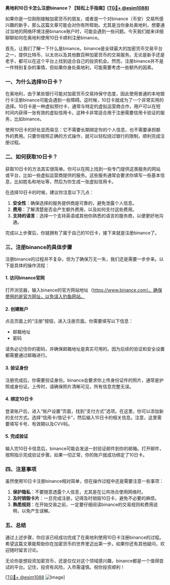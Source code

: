 **奥地利10日卡怎么注册binance？【轻松上手指南】[[TG💪+ @esim1088](https://t.me/s/esim1088)]**

如果你是一位刚刚接触加密货币的朋友，或者是一个对binance（币安）交易所感兴趣的新手，那么这篇文章可能会对你有所帮助。尤其是当你身处奥地利，想要通过当地的网络环境注册binance账户时，可能会遇到一些问题。今天我们就来详细聊聊如何在奥地利使用10日卡顺利注册binance。

首先，让我们了解一下什么是binance。binance是全球最大的加密货币交易平台之一，提供比特币、以太坊以及其他数百种加密货币的交易服务。无论是新手还是老手，都可以在这个平台上找到适合自己的投资机会。然而，注册binance并不是一件特别复杂的事情，但如果你身处奥地利，可能需要考虑一些额外的因素。

### **一、为什么选择10日卡？**

在奥地利，由于某些银行可能对加密货币交易持保守态度，因此使用普通的本地银行卡注册binance可能会遇到一些障碍。这时候，10日卡就成为了一个非常实用的选择。10日卡是一种虚拟预付卡，通常与特定的虚拟运营商合作，用户可以在短时间内获得一张有效的虚拟信用卡。这种卡非常适合用于注册需要信用卡验证的服务，比如binance。

使用10日卡的好处显而易见：它不需要长期绑定你的个人信息，也不需要承担额外的费用。只要你按照正确的方式操作，就可以轻松绕过银行的限制，顺利完成注册过程。

### **二、如何获取10日卡？**

获取10日卡的方法其实很简单。你可以在网上找到一些专门提供这类服务的网站或平台，比如一些虚拟运营商提供的服务。这些服务通常会要求你填写一些基本信息，比如姓名和地址等，然后为你生成一张虚拟信用卡。

在选择10日卡的时候，建议你注意以下几点：

1. **安全性**：确保选择的服务提供商是可靠的，避免泄露个人信息。
2. **费用**：了解清楚是否会产生额外费用，以及如何支付这些费用。
3. **支持的语言**：选择一个支持英语或其他你熟悉的语言的服务商，以便更好地沟通。

完成以上步骤后，你就拥有了属于自己的10日卡，接下来就是注册binance了。

### **三、注册binance的具体步骤**

注册binance的过程并不复杂，但为了确保万无一失，我们还是需要一步步来。以下是具体的操作流程：

#### **1. 访问binance官网**

打开浏览器，输入binance的官方网站地址（https://www.binance.com）。确保使用的是官方网址，以免误入钓鱼网站。

#### **2. 创建账户**

点击页面上的“注册”按钮，进入注册页面。你需要填写以下信息：
- 邮箱地址
- 密码

请务必记住你的密码，并确保邮箱地址是真实可用的。因为后续的验证和安全设置都需要通过邮箱进行。

#### **3. 验证身份**

注册完成后，你需要验证身份。binance会要求你上传身份证件的照片，通常是护照或身份证。上传时，请确保照片清晰可见，所有信息完整无误。

#### **4. 绑定10日卡**

登录账户后，进入“账户设置”页面，找到“支付方式”选项。在这里，你可以添加新的支付方式。选择“信用卡/借记卡”，然后输入10日卡的相关信息。注意，这里需要填写卡号、有效期以及CVV码。

#### **5. 完成验证**

输入完10日卡信息后，binance可能会发送一封验证邮件到你的邮箱。打开邮件，按照指示完成验证步骤。如果一切正常，你的账户就成功绑定了10日卡。

### **四、注意事项**

虽然使用10日卡注册binance相对简单，但在操作过程中还是需要注意一些事项：

1. **保护隐私**：不要随意透露个人信息，尤其是在公共场合使用网络时。
2. **及时销毁卡片**：一旦完成注册，记得及时销毁10日卡，避免不必要的麻烦。
3. **熟悉规则**：在开始交易之前，一定要仔细阅读binance的交易规则和费用说明，以免产生误解。

### **五、总结**

通过上述步骤，你应该已经成功完成了在奥地利使用10日卡注册binance的过程。希望这篇文章能帮助你在加密货币的世界里迈出第一步。如果你还有其他疑问，欢迎随时留言讨论。

无论你是想投资加密货币，还是仅仅对这个领域感兴趣，binance都是一个值得尝试的平台。记住，投资有风险，入市需谨慎。祝你投资顺利！

[[TG💪+ @esim1088](https://t.me/s/esim1088) ![Image](https://i.postimg.cc/4NQfJmqS/Snipaste-2025-05-13-00-14-12.png)]